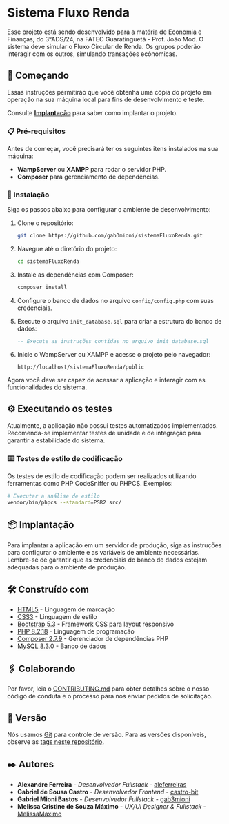 # Sistema Fluxo Renda

Esse projeto está sendo desenvolvido para a matéria de Economia e Finanças, do 3°ADS/24, na FATEC Guaratinguetá - Prof. João Mod.
O sistema deve simular o Fluxo Circular de Renda. Os grupos poderão interagir com os outros, simulando transações ecônomicas.

## 🚀 Começando

Essas instruções permitirão que você obtenha uma cópia do projeto em operação na sua máquina local para fins de desenvolvimento e teste.

Consulte **[Implantação](#-implantação)** para saber como implantar o projeto.

### 📋 Pré-requisitos

Antes de começar, você precisará ter os seguintes itens instalados na sua máquina:

- **WampServer** ou **XAMPP** para rodar o servidor PHP.
- **Composer** para gerenciamento de dependências.

### 🔧 Instalação

Siga os passos abaixo para configurar o ambiente de desenvolvimento:

1. Clone o repositório:
   ```bash
   git clone https://github.com/gab3mioni/sistemaFluxoRenda.git
   ```

2. Navegue até o diretório do projeto:
   ```bash
   cd sistemaFluxoRenda
   ```

3. Instale as dependências com Composer:
   ```bash
   composer install
   ```

4. Configure o banco de dados no arquivo `config/config.php` com suas credenciais.

5. Execute o arquivo `init_database.sql` para criar a estrutura do banco de dados:
   ```sql
   -- Execute as instruções contidas no arquivo init_database.sql
   ```

6. Inicie o WampServer ou XAMPP e acesse o projeto pelo navegador:
   ```
   http://localhost/sistemaFluxoRenda/public
   ```

Agora você deve ser capaz de acessar a aplicação e interagir com as funcionalidades do sistema.

## ⚙️ Executando os testes

Atualmente, a aplicação não possui testes automatizados implementados. Recomenda-se implementar testes de unidade e de integração para garantir a estabilidade do sistema.

### ⌨️ Testes de estilo de codificação

Os testes de estilo de codificação podem ser realizados utilizando ferramentas como PHP CodeSniffer ou PHPCS. Exemplos:

```bash
# Executar a análise de estilo
vendor/bin/phpcs --standard=PSR2 src/
```

## 📦 Implantação

Para implantar a aplicação em um servidor de produção, siga as instruções para configurar o ambiente e as variáveis de ambiente necessárias. Lembre-se de garantir que as credenciais do banco de dados estejam adequadas para o ambiente de produção.

## 🛠️ Construído com

* [HTML5](https://developer.mozilla.org/pt-BR/docs/Web/HTML) - Linguagem de marcação
* [CSS3](https://developer.mozilla.org/pt-BR/docs/Web/CSS) - Linguagem de estilo
* [Bootstrap 5.3](https://getbootstrap.com/) - Framework CSS para layout responsivo
* [PHP 8.2.18](https://www.php.net/) - Linguagem de programação
* [Composer 2.7.9](https://getcomposer.org/) - Gerenciador de dependências PHP
* [MySQL 8.3.0](https://dev.mysql.com/) - Banco de dados

## 🖇️ Colaborando

Por favor, leia o [CONTRIBUTING.md](https://github.com/gab3mioni/sistemaFluxoRenda/blob/main/CONTRIBUTING.MD) para obter detalhes sobre o nosso código de conduta e o processo para nos enviar pedidos de solicitação.

## 📌 Versão

Nós usamos [Git](https://git-scm.com/) para controle de versão. Para as versões disponíveis, observe as [tags neste repositório](https://github.com/gab3mioni/sistemaFluxoRenda/tags).

## ✒️ Autores

* **Alexandre Ferreira** - *Desenvolvedor Fullstack* - [aleferreiras](https://github.com/ale-ferreiras)
* **Gabriel de Sousa Castro** - *Desenvolvedor Frontend* - [castro-bit](https://github.com/castro-bit)
* **Gabriel Mioni Bastos** - *Desenvolvedor Fullstack* - [gab3mioni](https://github.com/gab3mioni)
* **Melissa Cristine de Souza Máximo** - *UX/UI Designer & Fullstack* - [MelissaMaximo](https://github.com/MelissaMaximo)